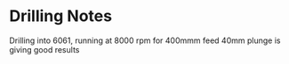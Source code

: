 # Drilling Notes
Drilling into 6061, running at 8000 rpm for 400mmm feed 40mm plunge is giving
good results
